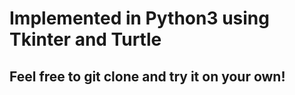 # Implemented in Python3 using Tkinter and Turtle

## Feel free to git clone and try it on your own!
